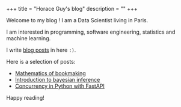 +++
title = "Horace Guy's blog"
description = ""
+++

Welcome to my blog ! I am a Data Scientist living in Paris. 

I am interested in programming, software engineering, statistics and machine learning.

I write [blog posts](/posts) in here `:)`.

Here is a selection of posts:
- [Mathematics of bookmaking](/posts/betting-theory)
- [Introduction to bayesian inference](/posts/bayes)
- [Concurrency in Python with FastAPI](/posts/python-concurrency)

Happy reading!

